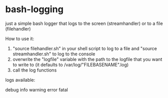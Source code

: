 # bash-logging
just a simple bash logger that logs to the screen (streamhandler) or to a file (filehandler)

How to use it:

1. "source filehandler.sh" in your shell script to log to a file and "source streamhandler.sh" to log to the console
2. overwrite the "logfile" variable with the path to the logfile that you want to write to (it defaults to /var/log/"FILEBASENAME".log)
3. call the log functions

logs available:

debug <message>
info <message>
warning <message>
error <message>
fatal <message>
